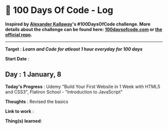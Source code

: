 # 💯 100 Days Of Code - Log 

**Inspired by [Alexander Kallaway](https://twitter.com/ka11away)'s #100DaysOfCode challenge. More details about the challenge can be found here: [100daysofcode.com](http://100daysofcode.com/ "100daysofcode.com") or [the official repo](https://github.com/Kallaway/100-days-of-code "the official repo").**
***
**Target** : ***Learn and Code for atleast 1 hour everyday for 100 days***

**Start Date** : 

Day : 1   January, 8
------
**Today's Progress** :  Udemy "Build Your First Website in 1 Week with HTML5 and CSS3", 
                        Flatiron School - "Introduction to JavaScript"

**Thoughts** :  Revised the basics

**Link to work** :

**Thing(s) learned**:



